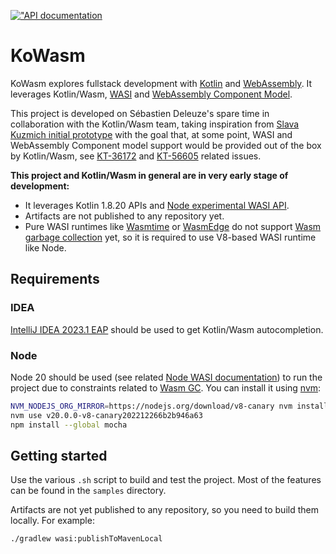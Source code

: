 [!["API documentation](https://img.shields.io/badge/documentation-blue.svg)](https://kowasm.org/api/)

# KoWasm

KoWasm explores fullstack development with [Kotlin](https://kotlinlang.org/) and [WebAssembly](https://webassembly.org/). It leverages Kotlin/Wasm, [WASI](https://wasi.dev/) and [WebAssembly Component Model](https://github.com/WebAssembly/component-model).

This project is developed on Sébastien Deleuze's spare time in collaboration with the Kotlin/Wasm team, taking inspiration from [Slava Kuzmich initial prototype](https://github.com/skuzmich/kotlin-wasi-bindings-experiments) with the goal that, at some point, WASI and WebAssembly Component model support would be provided out of the box by Kotlin/Wasm, see [KT-36172](https://youtrack.jetbrains.com/issue/KT-36172) and [KT-56605](https://youtrack.jetbrains.com/issue/KT-56605) related issues.

**This project and Kotlin/Wasm in general are in very early stage of development:**
 - It leverages Kotlin 1.8.20 APIs and [Node experimental WASI API](https://nodejs.org/api/wasi.html).
 - Artifacts are not published to any repository yet.
 - Pure WASI runtimes like [Wasmtime](https://github.com/bytecodealliance/wasmtime) or [WasmEdge](https://wasmedge.org/) do not support [Wasm garbage collection](https://github.com/WebAssembly/gc) yet, so it is required to use V8-based WASI runtime like Node.  

## Requirements

### IDEA

[IntelliJ IDEA 2023.1 EAP](https://www.jetbrains.com/idea/nextversion/) should be used to get Kotlin/Wasm autocompletion.

### Node

Node 20 should be used (see related [Node WASI documentation](https://nodejs.org/api/wasi.html)) to run the project due to constraints related to [Wasm GC](https://github.com/WebAssembly/gc). You can install it using [nvm](https://github.com/nvm-sh/nvm):

```bash
NVM_NODEJS_ORG_MIRROR=https://nodejs.org/download/v8-canary nvm install v20.0.0-v8-canary202212266b2b946a63
nvm use v20.0.0-v8-canary202212266b2b946a63
npm install --global mocha
```

## Getting started

Use the various `.sh` script to build and test the project. Most of the features can be found in the `samples` directory.

Artifacts are not yet published to any repository, so you need to build them locally. For example:
```bash
./gradlew wasi:publishToMavenLocal
```

